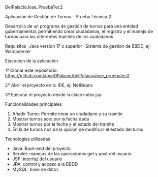 DelPalacioJose_PruebaTec2

Aplicación de Gestión de Turnos - Prueba Técnica 2

Desarrollo de un programa de gestión de turnos para una entidad gubernamental, permitiendo crear ciudadanos, el registro y el manejo de turnos para los diferentes tramites de los ciudadanos


Requisitos
-Java version 17 o superior
-Sistema de gestion de BBDD, ej: Wampserver

Ejecucion de la aplicación

1º Clonar este repositorio: https://github.com/JoseDPalacio/delPalacioJose_pruebatec2

2º Abrir el proyecto en tu IDE, ej: NetBeans

3º Ejecutar el proyecto desde la clase index.jsp


Funcionalidades principales

1. Añadir Turno: Permite crear un ciudadano y su tramite
2. Mostrar turnos solo por la fecha dada
3. Mostrar turnos por la fecha y el estado del tramite
4. En la de turnos nos da la opcion de modificar el estado del turno

Tecnologias utilizadas
- Java: Back-end del proyecto
- Servlet: manejos de las operaciones get y post del usuario
- JSP: interfaz del usuario
- JPA: control y acceso a la BBDD
- MySQL: base de datos